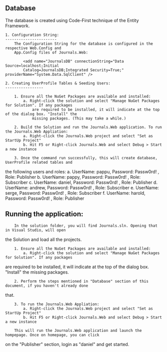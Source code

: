
Database
--------

The database is created using Code-First technique of the Entity Framework.

	1. Configuration String:
	-----------------------
		The Configuration String for the database is configured in the respective Web.Config and 
		App.Config files of Journals.Web:

			<add name="JournalsDB" connectionString="Data Source=localhost;Initial 
			Catalog=JournalsDB;Integrated Security=True;" providerName="System.Data.SqlClient" />
   
	2. Creating UserProfile Tables & Seeding Users:
	-----------------

		1. Ensure all the NuGet Packages are available and installed:
			a. Right-click the solution and select "Manage NuGet Packages for Solution". If any packages 
				are required to be installed, it will indicate at the top of the dialog box. "Install" the 
				missing packages. (This may take a while.)
				
		2. Build the Solution and run the Journals.Web application. To run the Journals.Web Appliation:
			a. Right-click the Journals.Web project and select "Set as StartUp Project"
			b. Hit F5 or Right-click Journals.Web and select Debug > Start a new instance

		3. Once the command run successfully, this will create database, UserProfile related tables and 
the following users and roles:
			a. UserName: pappu, 	Password: Passw0rd! , Role: Publisher
			b. UserName: pappy, 	Password: Passw0rd! , Role: Subscriber
			c. UserName: daniel, 	Password: Passw0rd! , Role: Publisher
			d. UserName: andrew, 	Password: Passw0rd! , Role: Subscriber
			e. UserName: serge, 	Password: Passw0rd! , Role: Subscriber
			f. UserName: harold, 	Password: Passw0rd! , Role: Publisher
			
Running the application:
------------------------
		
		In the solution folder, you will find Journals.sln. Opening that in Visual Studio, will open 
the Solution and load all the projects.

		1. Ensure all the NuGet Packages are available and installed:
			a. Right-click the solution and select "Manage NuGet Packages for Solution". If any packages 
are required to be installed, it will indicate at the top of the dialog box. "Install" the 
missing packages.
			
		2. Perform the steps mentioned in "Database" section of this document, if you haven't already done 
that.
			
		3. To run the Journals.Web Appliation:
			a. Right-click the Journals.Web project and select "Set as StartUp Project"
			b. Hit F5 or Right-click Journals.Web and select Debug > Start a new instance
			
		This will run the Journals.Web application and launch the hompepage. Once on homepage, you can click 
on the "Publisher" section, login as "daniel" and get started.
		
		
			
				
			
			
		
		

		
		
 






